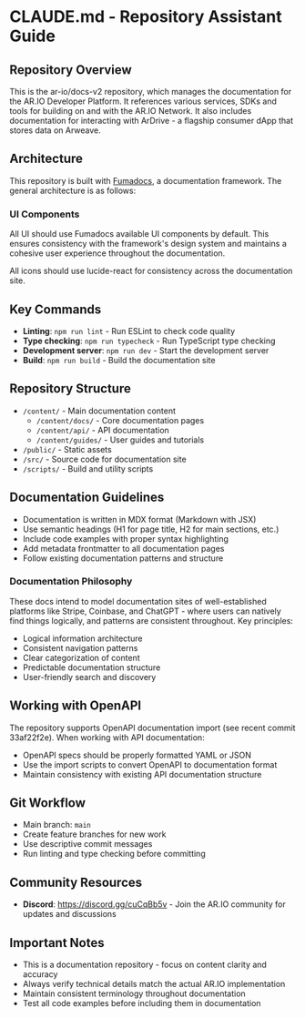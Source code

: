 # CLAUDE.md - Repository Assistant Guide

## Repository Overview
This is the ar-io/docs-v2 repository, which manages the documentation for the AR.IO Developer Platform. It references various services, SDKs and tools for building on and with the AR.IO Network. It also includes documentation for interacting with ArDrive - a flagship consumer dApp that stores data on Arweave.

## Architecture
This repository is built with [Fumadocs](https://fumadocs.dev/), a documentation framework. The general architecture is as follows:

### UI Components
All UI should use Fumadocs available UI components by default. This ensures consistency with the framework's design system and maintains a cohesive user experience throughout the documentation.

All icons should use lucide-react for consistency across the documentation site.

## Key Commands
- **Linting**: `npm run lint` - Run ESLint to check code quality
- **Type checking**: `npm run typecheck` - Run TypeScript type checking
- **Development server**: `npm run dev` - Start the development server
- **Build**: `npm run build` - Build the documentation site

## Repository Structure
- `/content/` - Main documentation content
  - `/content/docs/` - Core documentation pages
  - `/content/api/` - API documentation
  - `/content/guides/` - User guides and tutorials
- `/public/` - Static assets
- `/src/` - Source code for documentation site
- `/scripts/` - Build and utility scripts

## Documentation Guidelines
- Documentation is written in MDX format (Markdown with JSX)
- Use semantic headings (H1 for page title, H2 for main sections, etc.)
- Include code examples with proper syntax highlighting
- Add metadata frontmatter to all documentation pages
- Follow existing documentation patterns and structure

### Documentation Philosophy
These docs intend to model documentation sites of well-established platforms like Stripe, Coinbase, and ChatGPT - where users can natively find things logically, and patterns are consistent throughout. Key principles:
- Logical information architecture
- Consistent navigation patterns
- Clear categorization of content
- Predictable documentation structure
- User-friendly search and discovery

## Working with OpenAPI
The repository supports OpenAPI documentation import (see recent commit 33af22f2e). When working with API documentation:
- OpenAPI specs should be properly formatted YAML or JSON
- Use the import scripts to convert OpenAPI to documentation format
- Maintain consistency with existing API documentation structure

## Git Workflow
- Main branch: `main`
- Create feature branches for new work
- Use descriptive commit messages
- Run linting and type checking before committing

## Community Resources
- **Discord**: https://discord.gg/cuCqBb5v - Join the AR.IO community for updates and discussions

## Important Notes
- This is a documentation repository - focus on content clarity and accuracy
- Always verify technical details match the actual AR.IO implementation
- Maintain consistent terminology throughout documentation
- Test all code examples before including them in documentation